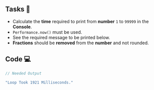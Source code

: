 ## Tasks 🎯

- Calculate the **time** required to print from **number** `1` to `99999` in the **Console**.
- `Performance.now()` must be used.
- See the required message to be printed below.
- **Fractions** should be **removed** from the **number** and not rounded.

## Code 💻

```js
// Needed Output

"Loop Took 1921 Milliseconds."
```
